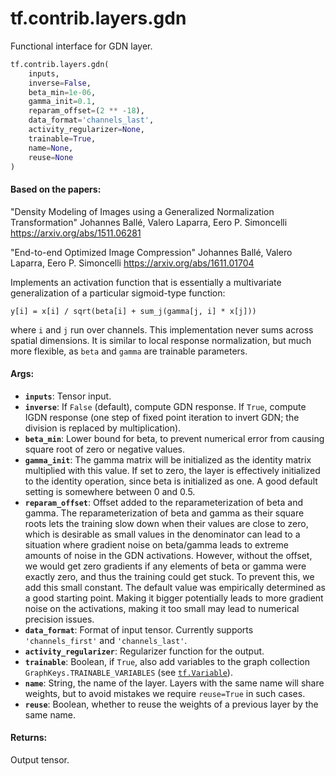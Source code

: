<div itemscope itemtype="http://developers.google.com/ReferenceObject">
<meta itemprop="name" content="tf.contrib.layers.gdn" />
<meta itemprop="path" content="Stable" />
</div>

# tf.contrib.layers.gdn

Functional interface for GDN layer.

``` python
tf.contrib.layers.gdn(
    inputs,
    inverse=False,
    beta_min=1e-06,
    gamma_init=0.1,
    reparam_offset=(2 ** -18),
    data_format='channels_last',
    activity_regularizer=None,
    trainable=True,
    name=None,
    reuse=None
)
```

<!-- Placeholder for "Used in" -->


#### Based on the papers:


"Density Modeling of Images using a Generalized Normalization
Transformation"
Johannes Ballé, Valero Laparra, Eero P. Simoncelli
https://arxiv.org/abs/1511.06281

"End-to-end Optimized Image Compression"
Johannes Ballé, Valero Laparra, Eero P. Simoncelli
https://arxiv.org/abs/1611.01704


Implements an activation function that is essentially a multivariate
generalization of a particular sigmoid-type function:

```
y[i] = x[i] / sqrt(beta[i] + sum_j(gamma[j, i] * x[j]))
```

where `i` and `j` run over channels. This implementation never sums across
spatial dimensions. It is similar to local response normalization, but much
more flexible, as `beta` and `gamma` are trainable parameters.

#### Args:


* <b>`inputs`</b>: Tensor input.
* <b>`inverse`</b>: If `False` (default), compute GDN response. If `True`, compute IGDN
  response (one step of fixed point iteration to invert GDN; the division is
  replaced by multiplication).
* <b>`beta_min`</b>: Lower bound for beta, to prevent numerical error from causing
  square root of zero or negative values.
* <b>`gamma_init`</b>: The gamma matrix will be initialized as the identity matrix
  multiplied with this value. If set to zero, the layer is effectively
  initialized to the identity operation, since beta is initialized as one. A
  good default setting is somewhere between 0 and 0.5.
* <b>`reparam_offset`</b>: Offset added to the reparameterization of beta and gamma.
  The reparameterization of beta and gamma as their square roots lets the
  training slow down when their values are close to zero, which is desirable
  as small values in the denominator can lead to a situation where gradient
  noise on beta/gamma leads to extreme amounts of noise in the GDN
  activations. However, without the offset, we would get zero gradients if
  any elements of beta or gamma were exactly zero, and thus the training
  could get stuck. To prevent this, we add this small constant. The default
  value was empirically determined as a good starting point. Making it
  bigger potentially leads to more gradient noise on the activations, making
  it too small may lead to numerical precision issues.
* <b>`data_format`</b>: Format of input tensor. Currently supports `'channels_first'`
  and `'channels_last'`.
* <b>`activity_regularizer`</b>: Regularizer function for the output.
* <b>`trainable`</b>: Boolean, if `True`, also add variables to the graph collection
  `GraphKeys.TRAINABLE_VARIABLES` (see <a href="../../../tf/Variable.md"><code>tf.Variable</code></a>).
* <b>`name`</b>: String, the name of the layer. Layers with the same name will share
  weights, but to avoid mistakes we require `reuse=True` in such cases.
* <b>`reuse`</b>: Boolean, whether to reuse the weights of a previous layer by the same
  name.


#### Returns:

Output tensor.
